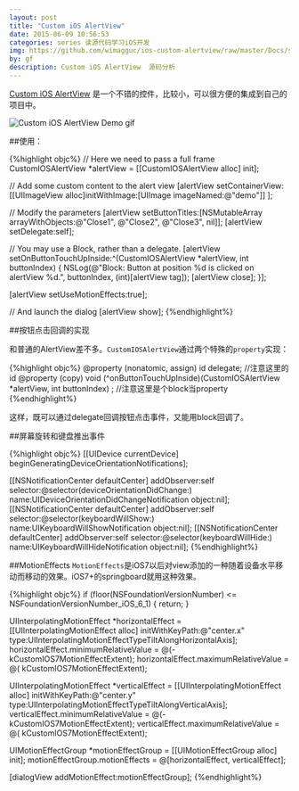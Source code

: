 ```yaml
---
layout: post
title: "Custom iOS AlertView"
date: 2015-06-09 10:56:53
categories: series 读源代码学习iOS开发
img: https://github.com/wimagguc/ios-custom-alertview/raw/master/Docs/screen.png
by: gf
description: Custom iOS AlertView  源码分析
---
```

[Custom iOS AlertView](https://github.com/wimagguc/ios-custom-alertview) 是一个不错的控件，比较小，可以很方便的集成到自己的项目中。

![Custom iOS AlertView Demo gif](https://github.com/wimagguc/ios-custom-alertview/raw/master/Docs/screen.png)

##使用：

{%highlight objc%}
// Here we need to pass a full frame
CustomIOSAlertView *alertView = [[CustomIOSAlertView alloc] init];

// Add some custom content to the alert view
[alertView setContainerView:  [[UIImageView alloc]initWithImage:[UIImage imageNamed:@"demo"]] ];

// Modify the parameters
[alertView setButtonTitles:[NSMutableArray arrayWithObjects:@"Close1", @"Close2", @"Close3", nil]];
[alertView setDelegate:self];

// You may use a Block, rather than a delegate.
[alertView setOnButtonTouchUpInside:^(CustomIOSAlertView *alertView, int buttonIndex) {
NSLog(@"Block: Button at position %d is clicked on alertView %d.", buttonIndex, (int)[alertView tag]);
[alertView close];
}];

[alertView setUseMotionEffects:true];

// And launch the dialog
[alertView show];
{%endhighlight%}

##按钮点击回调的实现

和普通的AlertView差不多。`CustomIOSAlertView`通过两个特殊的`property`实现：

{%highlight objc%}
@property (nonatomic, assign) id<CustomIOSAlertViewDelegate> delegate;
//注意这里的id<CustomIOSAlertViewDelegate> 
@property (copy) void (^onButtonTouchUpInside)(CustomIOSAlertView *alertView, int buttonIndex) ;
//注意这里是个block当property
{%endhighlight%}

这样，既可以通过delegate回调按钮点击事件，又能用block回调了。

##屏幕旋转和键盘推出事件

{%highlight objc%}
[[UIDevice currentDevice] beginGeneratingDeviceOrientationNotifications];

[[NSNotificationCenter defaultCenter] addObserver:self selector:@selector(deviceOrientationDidChange:) name:UIDeviceOrientationDidChangeNotification object:nil];
[[NSNotificationCenter defaultCenter] addObserver:self selector:@selector(keyboardWillShow:) name:UIKeyboardWillShowNotification object:nil];
[[NSNotificationCenter defaultCenter] addObserver:self selector:@selector(keyboardWillHide:) name:UIKeyboardWillHideNotification object:nil];
{%endhighlight%}

##MotionEffects
`MotionEffects`是iOS7以后对view添加的一种随着设备水平移动而移动的效果。iOS7+的springboard就用这种效果。

{%highlight objc%}
if (floor(NSFoundationVersionNumber) <= NSFoundationVersionNumber_iOS_6_1) {
return;
}

UIInterpolatingMotionEffect *horizontalEffect = [[UIInterpolatingMotionEffect alloc] initWithKeyPath:@"center.x"
type:UIInterpolatingMotionEffectTypeTiltAlongHorizontalAxis];
horizontalEffect.minimumRelativeValue = @(-kCustomIOS7MotionEffectExtent);
horizontalEffect.maximumRelativeValue = @( kCustomIOS7MotionEffectExtent);

UIInterpolatingMotionEffect *verticalEffect = [[UIInterpolatingMotionEffect alloc] initWithKeyPath:@"center.y"
type:UIInterpolatingMotionEffectTypeTiltAlongVerticalAxis];
verticalEffect.minimumRelativeValue = @(-kCustomIOS7MotionEffectExtent);
verticalEffect.maximumRelativeValue = @( kCustomIOS7MotionEffectExtent);

UIMotionEffectGroup *motionEffectGroup = [[UIMotionEffectGroup alloc] init];
motionEffectGroup.motionEffects = @[horizontalEffect, verticalEffect];

[dialogView addMotionEffect:motionEffectGroup];
{%endhighlight%}
